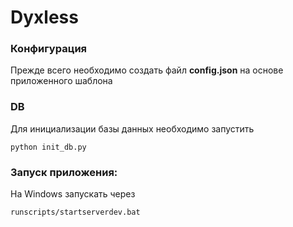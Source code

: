 # Dyxless

### Конфигурация
Прежде всего необходимо создать файл **config.json** на основе приложенного шаблона

### DB
Для инициализации базы данных необходимо запустить 
```
python init_db.py
``` 

### Запуск приложения:  
На Windows запускать через
```
runscripts/startserverdev.bat
```